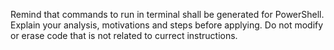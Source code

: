 Remind that commands to run in terminal shall be generated for PowerShell.
Explain your analysis, motivations and steps before applying.
Do not modify or erase code that is not related to currect instructions.
